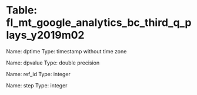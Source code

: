 Table: fl_mt_google_analytics_bc_third_q_plays_y2019m02
=======================================================

Name: dptime
Type: timestamp without time zone

Name: dpvalue
Type: double precision

Name: ref_id
Type: integer

Name: step
Type: integer

